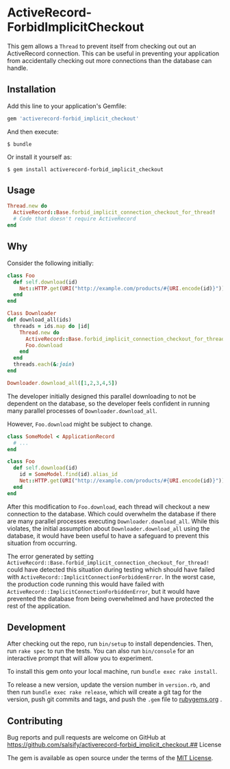 # ActiveRecord-ForbidImplicitCheckout

This gem allows a `Thread` to prevent itself from checking out out an ActiveRecord connection. This can be useful
in preventing your application from accidentally checking out more connections than the database can handle.

## Installation

Add this line to your application's Gemfile:

```ruby
gem 'activerecord-forbid_implicit_checkout'
```

And then execute:

    $ bundle

Or install it yourself as:

    $ gem install activerecord-forbid_implicit_checkout

## Usage

```ruby
Thread.new do
  ActiveRecord::Base.forbid_implicit_connection_checkout_for_thread!
  # Code that doesn't require ActiveRecord
end
```

## Why
Consider the following initially:

```ruby
class Foo
  def self.download(id)
    Net::HTTP.get(URI("http://example.com/products/#{URI.encode(id)}"))
  end
end

Class Downloader
def download_all(ids)
  threads = ids.map do |id|
    Thread.new do
      ActiveRecord::Base.forbid_implicit_connection_checkout_for_thread!
      Foo.download
    end
  end
  threads.each(&:join)
end

Downloader.download_all([1,2,3,4,5])
```

The developer initially designed this parallel downloading to not be dependent on the database, so the developer feels confident in running
many parallel processes of `Downloader.download_all`.

However, `Foo.download` might be subject to change.

```ruby
class SomeModel < ApplicationRecord
  # ...
end

class Foo
  def self.download(id)
    id = SomeModel.find(id).alias_id
    Net::HTTP.get(URI("http://example.com/products/#{URI.encode(id)}"))
  end
end
```

After this modification to `Foo.download`, each thread will checkout a new connection to the database. Which could
overwhelm the database if there are many parallel processes executing `Downloader.download_all`. While this violates,
the initial assumption about `Downloader.download_all` using the database, it would have been useful to have a safeguard to prevent
this situation from occurring.

The error generated by setting `ActiveRecord::Base.forbid_implicit_connection_checkout_for_thread!` could have detected
 this situation during testing which should have failed with `ActiveRecord::ImplicitConnectionForbiddenError`. In the
 worst case, the production code running this would have failed with `ActiveRecord::ImplicitConnectionForbiddenError`,
 but it would have prevented the database from being overwhelmed and have protected the rest of the application.

## Development

After checking out the repo, run `bin/setup` to install dependencies. Then,
run `rake spec` to run the tests. You can also run `bin/console` for an
interactive prompt that will allow you to experiment.

To install this gem onto your local machine, run `bundle exec rake install`.

To release a new version, update the version number in `version.rb`, and then
run `bundle exec rake release`, which will create a git tag for the version,
push git commits and tags, and push the `.gem` file to
[rubygems.org](https://rubygems.org)
.

## Contributing

Bug reports and pull requests are welcome on GitHub at
https://github.com/salsify/activerecord-forbid_implicit_checkout.## License

The gem is available as open source under the terms of the
[MIT License](http://opensource.org/licenses/MIT).


